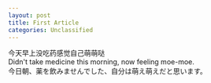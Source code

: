 ```yaml
---
layout: post
title: First Article
categories: Unclassified
---
```


今天早上没吃药感觉自己萌萌哒  
Didn't take medicine this morning, now feeling moe-moe.  
今日朝、薬を飲みませんでした、自分は萌え萌えだと思います。  